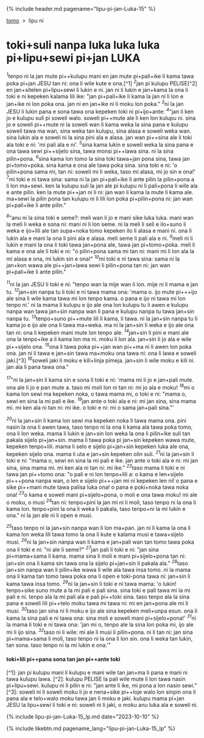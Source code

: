 {% include header.md pagename="lipu-pi-jan-Luka-15" %}



<span class="lp">[tomo](https://joelthomastr.github.io/tokipona/README_lp)&nbsp;&nbsp;>&nbsp;&nbsp;lipu ni</span>

# <span class="lp">toki+suli nanpa luka luka luka pi+lipu+sewi pi+jan LUKA</span>

<span class="lp"><sup>_1_</sup>tenpo ni la jan mute pi++kulupu mani en jan mute pi+pali+ike li kama tawa poka pi+jan JESU tan ni: ona li wile kute e ona.[^1] <sup>_2_</sup>jan pi kulupu PELISE[^2] en jan+sitelen pi+lipu+sewi li lukin e ni. jan ni li lukin e jan+kama la ona li toki e ni kepeken kalama lili ike: "jan pi+pali+ike li kama la jan ni li lon e jan+ike ni lon poka ona. jan ni en jan+ike ni li moku lon poka." <sup>_3_</sup>ni la jan JESU li lukin pana e sona tawa ona kepeken toki ni pi+ijo+ante: <sup>_4_</sup>"jan li ken jo e kulupu suli pi soweli walo. soweli pi++mute ale li ken lon kulupu ni. sina jo e soweli pi++mute ni la soweli wan li kama weka la sina pana e kulupu soweli tawa ma wan, sina weka tan kulupu, sina alasa e soweli weka wan. sina lukin ala e soweli ni la sina pini ala e alasa. jan wan pi++sina ale li toki ala toki e ni: 'mi pali ala e ni'. <sup>_5_</sup>sina kama lukin e soweli weka la sina pana e ona tawa sewi pi++sijelo sina, tawa monsi pi++lawa sina. ni la sina pilin+pona. <sup>_6_</sup>sina kama lon tomo la sina toki tawa+jan pona sina, tawa jan pi+tomo+poka. sina kama e ona ale tawa poka sina. sina toki e ni: 'o pilin+pona sama mi, tan ni: soweli mi li weka, taso mi alasa, mi jo sin e ona!' <sup>_7_</sup>mi toki e ni tawa sina: sama ni la jan pi+pali+ike li ante pilin la pilin+pona a li lon ma+sewi. ken la kulupu suli la jan ale pi kulupu ni li pali+pona li wile ala e ante pilin. ken la mute pi++jan ni li ni: jan wan li kama la mute li kama ale. ma+sewi la pilin pona tan kulupu ni li lili lon poka pi+pilin+pona ni: jan wan pi+pali+ike li ante pilin."</span>

<span class="lp"><sup>_8_</sup>"anu ni la sina toki e seme?: meli wan li jo e mani sike luka luka. mani wan la meli li weka e sona ni: mani ni li lon seme. ni la meli li seli e ilo+suno li weka e ijo+lili ale tan supa+noka tomo kepeken ilo li alasa e mani ni. ona li lukin ala e mani la ona li pini ala e alasa. meli seme li pali ala e ni. <sup>_9_</sup>meli ni li lukin e mani la ona li toki tawa jan+pona ale, tawa jan pi+tomo+poka. meli li kama e ona ale li toki e ni: "o pilin+pona sama mi tan ni: mani mi li lon ala la mi alasa e ona, mi lukin sin e ona!" <sup>_10_</sup>mi toki e ni tawa sina: sama ni la jan+kon wawa ale pi++jan+lawa sewi li pilin+pona tan ni: jan wan pi+pali+ike li ante pilin."</span>

<span class="lp"><sup>_11_</sup>ni la jan JESU li toki e ni: "tenpo wan la mije wan li lon. mije ni li mama e jan tu. <sup>_12_</sup>jan+sin nanpa tu li toki e ni tawa mama ona: 'mama o. ijo mute pi+++ijo ale sina li wile kama tawa mi lon tenpo kama. o pana e ijo ni tawa mi lon tenpo ni.' ni la mama li kulupu e ijo ale ona lon kulupu tu li awen e kulupu nanpa wan tawa jan+sin nanpa wan li pana e kulupu nanpa tu tawa jan+sin nanpa tu. <sup>_13_</sup>tenpo+suno pi++mute lili li kama, li tawa. ni la jan+sin nanpa tu li kama jo e ijo ale ona li tawa ma+weka. ma ni la jan+sin li weka e ijo ale ona tan ni: ona li kepeken mani mute lon tenpo ale. <sup>_14_</sup>jan+sin li pini e mani ale ona la tenpo+ike a li kama lon ma ni. moku li lon ala. jan+sin li jo ala e wile pi++sijelo ona. <sup>_15_</sup>ona li tawa poka pi++jan wan pi++ma ni li awen lon poka ona. jan ni li tawa e jan+sin tawa ma+moku ona tawa ni: ona li lawa e soweli jaki.[^3] <sup>_16_</sup>soweli jaki li moku e kili+linja pimeja. jan+sin li wile moku e kili ni. jan ala li pana tawa ona."</span>

<span class="lp"><sup>_17_</sup>"ni la jan+sin li kama sin e sona li toki e ni: 'mama mi li jo e jan+pali mute. ona ale li jo e pan mute a. taso mi moli lon ni tan ni: mi jo ala e moku! <sup>_18_</sup>mi o kama lon sewi ma kepeken noka, o tawa mama mi, o toki e ni: "mama o, sewi en sina la mi pali e ike. <sup>_19_</sup>jan ante o toki ala e ni: mi jan sina, sina mama mi. mi ken ala ni tan ni: mi ike. o toki e ni: mi o sama jan+pali sina."'</span>

<span class="lp"><sup>_20_</sup>ni la jan+sin li kama lon sewi ma kepeken noka li tawa mama ona. pini nasin la ona li awen tawa, taso tenpo ni la ona li kama ala tawa poka tomo, ona li lon weka. mama li lukin e jan+sin lon weka la ona li pilin+ike suli tan pakala sijelo pi+jan+sin. mama li tawa poka pi jan+sin kepeken wawa mute, kepeken tenpo+lili. mama li selo e sijelo pi+jan+sin kepeken luka ale ona, kepeken sijelo ona. mama li uta e jan+sin kepeken olin suli. <sup>_21_</sup>ni la jan+sin li toki e ni: "mama o, sewi en sina la mi pali e ike. jan ante o toki ala e ni: mi jan sina, sina mama mi. mi ken ala ni tan ni: mi ike." <sup>_22_</sup>taso mama li toki e ni tawa jan pi++tomo ona: "o pali e ni lon tenpo+lili a: o kama e len+sijelo pi+++pona nanpa wan, o len e sijelo pi+++jan mi ni kepeken len ni! o pana e sike pi++mani mute tawa palisa luka ona! o pana e poki+noka tawa noka ona! <sup>_23_</sup>o kama e soweli mani pi+sijelo+pona, o moli e ona tawa moku! mi ale o moku, o musi <sup>_24_</sup>tan ni: tenpo+pini la jan mi ni li moli, taso tenpo ni la ona li kama lon. tenpo+pini la ona li weka li pakala, taso tenpo+ni la mi lukin e ona." ni la jan ale ni li open e musi.</span>

<span class="lp"><sup>_25_</sup>taso tenpo ni la jan+sin nanpa wan li lon ma+pan. jan ni li kama la ona li kama lon weka lili tawa tomo la ona li kute e kalama musi e tawa+sijelo musi. <sup>_26_</sup>ni la jan+sin nanpa wan li kama e jan+pali wan tan tomo tawa poka ona li toki e ni: "ni ale li seme?" <sup>_27_</sup>jan pali li toki e ni: "jan sina pi+mama+sama li kama. mama sina li moli e mani pi+sijelo+pona tan ni: jan+sin ona li kama sin tawa ona la sijelo pi+jan+sin li pakala ala." <sup>_28_</sup>taso jan+sin nanpa wan li pilin+ike wawa li wile ala tawa insa tomo. ni la mama ona li kama tan tomo tawa poka ona li open e toki-pona tawa ni: jan+sin li kama tawa insa tomo. <sup>_29_</sup>ni la jan+sin li toki e ni tawa mama: 'o lukin! tenpo+sike suno mute a la mi pali e pali sina. sina toki e pali tawa mi la mi pali e ni. tenpo ala la mi pali ala e pali pi++toki sina. taso tenpo ala la sina pana e soweli lili pi++telo moku tawa mi tawa ni: mi en jan+pona ale mi li musi. <sup>_30_</sup>taso jan sina ni li moku e ijo ale sina kepeken meli+unpa esun. ona li kama la sina pali e ni tawa ona: sina moli e soweli mani pi+sijelo+pona!' <sup>_31_</sup>ni la mama li toki e ni tawa ona: 'jan mi o, tenpo ale la sina lon poka mi, ijo ale mi li ijo sina. <sup>_32_</sup>taso ni li wile: mi ale li musi li pilin+pona. ni li tan ni: jan sina pi+mama+sama li moli, taso tenpo ni la ona li lon sin. ona li weka tan lukin, tan sona. taso tenpo ni la mi lukin e ona.'"</span>

#### <span class="lp">toki+lili pi++pana sona tan jan pi++ante toki</span>

<span class="lp">[^1]: jan pi kulupu mani li kulupu e mani wile tan jan+ma li pana e mani ni tawa kulupu lawa.</span>
<span class="lp">[^2]: kulupu PELISE la pali wile mute li lon tawa nasin pi+lipu+sewi. kulupu ni li pilin e ni: "jan ante li ike, mi pona a lon nasin sewi."</span>
<span class="lp">[^3]: soweli ni li soweli moku li jo e nena+sike pi++loje walo lon sinpin ona li pana ala e telo+walo moku tawa jan li moku e jaki. kulupu mama pi+jan JESU la lipu+sewi li toki e ni: soweli ni li jaki, o moku anu luka ala e soweli ni.</span>

{% include lipu-pi-jan-Luka-15_lp.md date="2023-10-10" %}

{% include likebtn.md pagename_lang="lipu-pi-jan-Luka-15_lp" %}
